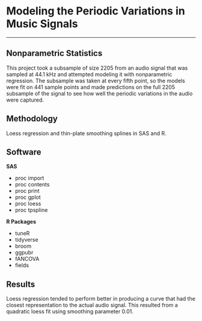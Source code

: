 # Modeling the Periodic Variations in Music Signals
---

## Nonparametric Statistics

This project took a subsample of size 2205 from an audio signal that was sampled at 44.1 kHz and attempted modeling it with nonparametric regression. The subsample was taken at every fifth point, so the models were fit on 441 sample points and made predictions on the full 2205 subsample of the signal to see how well the periodic variations in the audio were captured. 

## Methodology

Loess regression and thin-plate smoothing splines in SAS and R.

## Software

**SAS**

* proc import 
* proc contents 
* proc print 
* proc gplot 
* proc loess
* proc tpspline 

**R Packages**

* tuneR
* tidyverse 
* broom 
* ggpubr 
* fANCOVA 
* fields  

## Results 

Loess regression tended to perform better in producing a curve that had the closest representation to the actual audio signal. This resulted from a quadratic loess fit using smoothing parameter 0.01. 